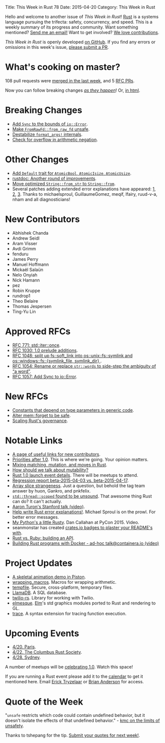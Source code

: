 Title: This Week in Rust 78
Date: 2015-04-20
Category: This Week in Rust

Hello and welcome to another issue of *This Week in Rust*!
[Rust](http://rust-lang.org) is a systems language pursuing the trifecta:
safety, concurrency, and speed. This is a weekly summary of its progress and
community. Want something mentioned? [Send me an
email!](mailto:corey@octayn.net?subject=This%20Week%20in%20Rust%20Suggestion)
Want to get involved? [We love
contributions](https://github.com/rust-lang/rust/wiki/Note-guide-for-new-contributors).

*This Week in Rust* is openly developed [on GitHub](https://github.com/cmr/this-week-in-rust).
If you find any errors or omissions in this week's issue, [please submit a PR](https://github.com/cmr/this-week-in-rust/pulls).

# What's cooking on master?

108 pull requests were [merged in the last week][merged], and 5 [RFC PRs][rfcs].

[merged]: https://github.com/rust-lang/rust/pulls?q=is%3Apr+is%3Amerged+merged%3A2015-04-13..2015-04-20
[rfcs]: https://github.com/rust-lang/rfcs/pulls?q=is%3Apr+is%3Amerged+merged%3A2015-04-13..2015-04-20

Now you can follow breaking changes *[as they happen][BitRust]*! Or, [in html][BitRust2].

[BitRust]: http://rawgit.com/mrmonday/bitrust/gh-pages/index.html
[BitRust2]: http://killercup.github.io/bitrust/

# Breaking Changes

* [Add `Sync` to the bounds of `io::Error`](https://github.com/rust-lang/rust/pull/24133).
* [Make `FromRawFd::from_raw_fd` unsafe](https://github.com/rust-lang/rust/pull/24251).
* [Destabilize `format_args!` internals](https://github.com/rust-lang/rust/pull/24312).
* [Check for overflow in arithmetic negation](https://github.com/rust-lang/rust/pull/24500).

# Other Changes

* [Add `Default` trait for `AtomicBool`, `AtomicIsize`, `AtomicUsize`](https://github.com/rust-lang/rust/pull/24329).
* [rustdoc: Another round of improvements](https://github.com/rust-lang/rust/pull/24396).
* [Move optimized `String::from_str` to `String::from`](https://github.com/rust-lang/rust/pull/24517).
* Several patches adding extended error explanations have appeared: [1](https://github.com/rust-lang/rust/pull/24542), [2](https://github.com/rust-lang/rust/pull/24552), [3](https://github.com/rust-lang/rust/pull/24525). Thanks to michaelsproul, GuillaumeGomez, meqif, lfairy, ruud-v-a, nham and all diagnosticians!

# New Contributors

* Abhishek Chanda
* Andrew Seidl
* Aram Visser
* Avdi Grimm
* fenduru
* James Perry
* Manuel Hoffmann
* Mickaël Salaün
* Nelo Onyiah
* Nick Hamann
* pez
* Robin Kruppe
* rundrop1
* Theo Belaire
* Thomas Jespersen
* Ting-Yu Lin

# Approved RFCs

* [RFC 771: std::iter::once](https://github.com/rust-lang/rfcs/pull/771).
* [RFC 1030: 1.0 prelude additions](https://github.com/rust-lang/rfcs/pull/1030).
* [RFC 1048: split up fs::soft_link into os::unix::fs::symlink and os::windows::fs::{symlink_file, symlink_dir} ](https://github.com/rust-lang/rfcs/pull/1048).
* [RFC 1054: Rename or replace `str::words` to side-step the ambiguity of “a word”](https://github.com/rust-lang/rfcs/pull/1054).
* [RFC 1057: Add Sync to io::Error](https://github.com/rust-lang/rfcs/pull/1057).

# New RFCs

* [Constants that depend on type parameters in generic code](https://github.com/rust-lang/rfcs/pull/1062).
* [Alter mem::forget to be safe](https://github.com/rust-lang/rfcs/pull/1066).
* [Scaling Rust's governance](https://github.com/rust-lang/rfcs/pull/1068).

# Notable Links

* [A page of useful links for new contributors](http://www.ncameron.org/rust.html).
* [Priorities after 1.0](http://internals.rust-lang.org/t/priorities-after-1-0/1901/54). This is where we're going. Your opinion matters.
* [Mixing matching, mutation, and moves in Rust](http://blog.rust-lang.org/2015/04/17/Enums-match-mutation-and-moves.html).
* [How should we talk about mutability?](http://internals.rust-lang.org/t/how-should-we-talk-about-mutability/1882)
* [Rust 1.0 launch event details](http://users.rust-lang.org/t/rust-1-0-launch-event-details-action-required-for-event-organizers/1025). There will be meetups to attend.
* [Regression report beta-2015-04-03 vs. beta-2015-04-17](http://internals.rust-lang.org/t/regression-report-beta-2015-04-03-vs-beta-2015-04-17/1931).
* [Array slice strangeness](http://www.reddit.com/r/rust/comments/330tu1/array_slice_strangeness/). Just a question, but behold the tag team answer by huon, Gankro, and pnkfelix.
* [`std::thread::scoped` found to be unsound](http://www.reddit.com/r/rust/comments/32jmf8/stdthreadscoped_found_to_be_unsound/). That awesome thing Rust can do? It can't actually.
* [Aaron Turon's Stanford talk (video)](http://www.reddit.com/r/rust/comments/32fxlo/aaron_turon_stanfords_talk_on_rust/).
* [Help write Rust error explanations!](http://www.reddit.com/r/rust/comments/32jdq9/help_write_rust_error_explanations/). Michael Sproul is on the prowl. For better error messages.
* [My Python's a little Rusty](https://www.youtube.com/watch?v=3CwJ0MH-4MA). Dan Callahan at PyCon 2015. Video.
* seanmonstar has created [crates.io badges to plaster your README's with](http://seanmonstar.com/post/116574828167/merit-badge).
* [Rust vs. Ruby: building an API](http://serdardogruyol.com/rust-vs-ruby-building-an-api/).
* [Building Rust programs with Docker - ad-hoc talk@containera.io (video)](https://www.youtube.com/watch?v=JJdevVjAmmQ)

# Project Updates

* [A skeletal animation demo in Piston](https://www.reddit.com/r/rust_gamedev/comments/32g6h7/piston_skeletal_animation_demo/).
* [wrapping_macros](https://github.com/lfairy/wrapping_macros). Macros for wrapping arithmetic.
* [tempfile](http://www.reddit.com/r/rust/comments/32n864/tempfile_temporary_file_library/). Secure, cross-platform, temporary files.
* [LlamaDB](http://www.reddit.com/r/rust/comments/32wqa7/wip_llamadb_a_simple_sql_database_written_in_rust/). A SQL database.
* [twilio-rs](http://www.reddit.com/r/rust/comments/336syv/twiliors_rust_library_for_working_with_twilio/). Library for working with Twilio.
* [elmesque](https://github.com/mitchmindtree/elmesque). [Elm](http://elm-lang.org)'s std graphics modules ported to Rust and rendering to GL.
* [trace](https://github.com/gsingh93/trace). A syntax extension for tracing function execution.

# Upcoming Events

* [4/20. Paris](http://www.meetup.com/Rust-Paris).
* [4/22. The Columbus Rust Society](http://www.meetup.com/columbus-rs/).
* [4/28. Sydney](http://www.meetup.com/Rust-Sydney/events/221993570/).

A number of meetups will be [celebrating
1.0](http://users.rust-lang.org/t/rust-1-0-launch-event-details-action-required-for-event-organizers/1025/6). Watch this space!

If you are running a Rust event please add it to the [calendar] to get
it mentioned here. Email [Erick Tryzelaar][erickt] or [Brian
Anderson][brson] for access.

[calendar]: https://www.google.com/calendar/embed?src=apd9vmbc22egenmtu5l6c5jbfc%40group.calendar.google.com
[erickt]: mailto:erick.tryzelaar@gmail.com
[brson]: mailto:banderson@mozilla.com

# Quote of the Week

"`unsafe` restricts which code could contain undefined behavior, but it doesn't isolate the effects of that undefined behavior." - [kmc on the limits of unsafety](https://www.reddit.com/r/rust/comments/32wqa7/wip_llamadb_a_simple_sql_database_written_in_rust/cqfoh41).

Thanks to tshepang for the tip. [Submit your quotes for next week!][submit].

[submit]: http://users.rust-lang.org/t/twir-quote-of-the-week/328
